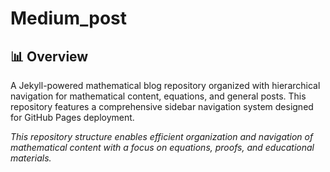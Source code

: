 # Medium_post

## 📊 Overview

A Jekyll-powered mathematical blog repository organized with hierarchical navigation for mathematical content, equations, and general posts. This repository features a comprehensive sidebar navigation system designed for GitHub Pages deployment.



*This repository structure enables efficient organization and navigation of mathematical content with a focus on equations, proofs, and educational materials.*
